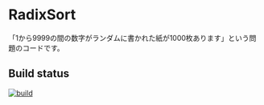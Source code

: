 # RadixSort

「1から9999の間の数字がランダムに書かれた紙が1000枚あります」という問題のコードです。

## Build status

[![build](https://github.com/ichirokogawa/RadixSort/actions/workflows/build.yml/badge.svg)](https://github.com/ichirokogawa/RadixSort/actions/workflows/build.yml)
